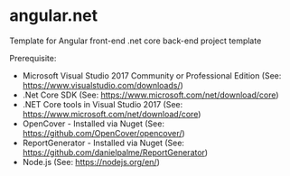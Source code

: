 # angular.net
Template for Angular front-end .net core back-end project template

Prerequisite:
- Microsoft Visual Studio 2017 Community or Professional Edition (See: https://www.visualstudio.com/downloads/)
- .Net Core SDK (See: https://www.microsoft.com/net/download/core)
- .NET Core tools in Visual Studio 2017 (See: https://www.microsoft.com/net/download/core)
- OpenCover - Installed via Nuget (See: https://github.com/OpenCover/opencover/)
- ReportGenerator - Installed via Nuget (See: https://github.com/danielpalme/ReportGenerator)
- Node.js  (See: https://nodejs.org/en/)
